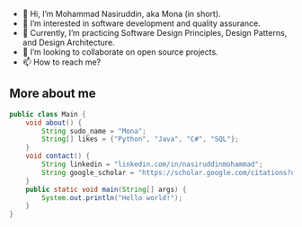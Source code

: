 - 👋 Hi, I’m Mohammad Nasiruddin, aka Mona (in short).
- 👀 I’m interested in software development and quality assurance.
- 🌱 Currently, I’m practicing Software Design Principles, Design Patterns, and Design Architecture.
- 💞️ I’m looking to collaborate on open source projects.
- 📫 How to reach me?

## More about me
```java
public class Main {
    void about() {
        String sudo_name = "Mona";
        String[] likes = {"Python", "Java", "C#", "SQL"};
    }
    void contact() {
        String linkedin = "linkedin.com/in/nasiruddinmohammad";
        String google_scholar = "https://scholar.google.com/citations?user=GjagO0gAAAAJ";
    }
    public static void main(String[] args) {
        System.out.println("Hello world!");
    }
}
```

<!---
m-nasiruddin/m-nasiruddin is a ✨ special ✨ repository because its `README.md` (this file) appears on your GitHub profile.
You can click the Preview link to take a look at your changes.
--->

